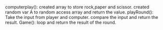 computerplay():
    created array to store rock,paper and scissor.
    created random var A to random access array and return the value.
playRound():
    Take the input from player and computer.
    compare the input and return the result.
Game():
    loop and return the result of the round.
